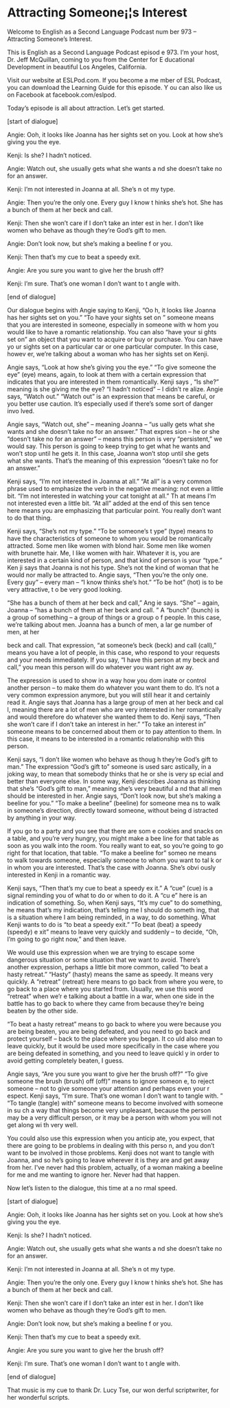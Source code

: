# Attracting Someone¡¦s Interest

Welcome to English as a Second Language Podcast num ber 973 – Attracting Someone’s Interest.

This is English as a Second Language Podcast episod e 973. I’m your host, Dr. Jeff McQuillan, coming to you from the Center for E ducational Development in beautiful Los Angeles, California.

Visit our website at ESLPod.com. If you become a me mber of ESL Podcast, you can download the Learning Guide for this episode. Y ou can also like us on Facebook at facebook.com/eslpod.

Today’s episode is all about attraction. Let’s get started.

[start of dialogue]

Angie: Ooh, it looks like Joanna has her sights set  on you. Look at how she’s giving you the eye.

Kenji: Is she? I hadn’t noticed.

Angie: Watch out, she usually gets what she wants a nd she doesn’t take no for an answer.

Kenji: I’m not interested in Joanna at all. She’s n ot my type.

Angie: Then you’re the only one. Every guy I know t hinks she’s hot. She has a bunch of them at her beck and call.

Kenji: Then she won’t care if I don’t take an inter est in her. I don’t like women who behave as though they’re God’s gift to men.

Angie: Don’t look now, but she’s making a beeline f or you.

Kenji: Then that’s my cue to beat a speedy exit.

Angie: Are you sure you want to give her the brush off?

Kenji: I’m sure. That’s one woman I don’t want to t angle with.

[end of dialogue]

 Our dialogue begins with Angie saying to Kenji, “Oo h, it looks like Joanna has her sights set on you.” “To have your sights set on ” someone means that you are interested in someone, especially in someone with w hom you would like to have a romantic relationship. You can also “have your si ghts set on” an object that you want to acquire or buy or purchase. You can have yo ur sights set on a particular car or one particular computer. In this case, howev er, we’re talking about a woman who has her sights set on Kenji.

Angie says, “Look at how she’s giving you the eye.”  “To give someone the eye” (eye) means, again, to look at them with a certain expression that indicates that you are interested in them romantically. Kenji says , “Is she?” meaning is she giving me the eye? “I hadn’t noticed” – I didn’t re alize. Angie says, “Watch out.” “Watch out” is an expression that means be careful,  or you better use caution. It’s especially used if there’s some sort of danger invo lved.

Angie says, “Watch out, she” – meaning Joanna – “us ually gets what she wants and she doesn’t take no for an answer.” That expres sion – he or she “doesn’t take no for an answer” – means this person is very “persistent,” we would say. This person is going to keep trying to get what he wants and won’t stop until he gets it. In this case, Joanna won’t stop until she gets what she wants. That’s the meaning of this expression “doesn’t take no for an answer.”

Kenji says, “I’m not interested in Joanna at all.” “At all” is a very common phrase used to emphasize the verb in the negative meaning:  not even a little bit. “I’m not interested in watching your cat tonight at all.” Th at means I’m not interested even a little bit. “At all” added at the end of this sen tence here means you are emphasizing that particular point. You really don’t  want to do that thing.

Kenji says, “She’s not my type.” “To be someone’s t ype” (type) means to have the characteristics of someone to whom you would be  romantically attracted. Some men like women with blond hair. Some men like women with brunette hair. Me, I like women with hair. Whatever it is, you are  interested in a certain kind of person, and that kind of person is your “type.” Ken ji says that Joanna is not his type. She’s not the kind of woman that he would nor mally be attracted to. Angie says, “Then you’re the only one. Every guy” – every  man – “I know thinks she’s hot.” “To be hot” (hot) is to be very attractive, t o be very good looking.

“She has a bunch of them at her beck and call,” Ang ie says. “She” – again, Joanna – “has a bunch of them at her beck and call. ” A “bunch” (bunch) is a group of something – a group of things or a group o f people. In this case, we’re talking about men. Joanna has a bunch of men, a lar ge number of men, at her

beck and call. That expression, “at someone’s beck (beck) and call (call),” means you have a lot of people, in this case, who respond  to your requests and your needs immediately. If you say, “I have this person at my beck and call,” you mean this person will do whatever you want right aw ay.

The expression is used to show in a way how you dom inate or control another person – to make them do whatever you want them to do. It’s not a very common expression anymore, but you will still hear it and certainly read it. Angie says that Joanna has a large group of men at her beck and cal l, meaning there are a lot of men who are very interested in her romantically and  would therefore do whatever she wanted them to do. Kenji says, “Then she won’t care if I don’t take an interest in her.” “To take an interest in” someone means to be concerned about them or to pay attention to them. In this case, it means to be interested in a romantic relationship with this person.

Kenji says, “I don’t like women who behave as thoug h they’re God’s gift to man.” The expression “God’s gift to” someone is used sarc astically, in a joking way, to mean that somebody thinks that he or she is very sp ecial and better than everyone else. In some way, Kenji describes Joanna as thinking that she’s “God’s gift to man,” meaning she’s very beautiful a nd that all men should be interested in her. Angie says, “Don’t look now, but  she’s making a beeline for you.” “To make a beeline” (beeline) for someone mea ns to walk in someone’s direction, directly toward someone, without being d istracted by anything in your way.

If you go to a party and you see that there are som e cookies and snacks on a table, and you’re very hungry, you might make a bee line for that table as soon as you walk into the room. You really want to eat, so you’re going to go right for that location, that table. “To make a beeline for” someo ne means to walk towards someone, especially someone to whom you want to tal k or in whom you are interested. That’s the case with Joanna. She’s obvi ously interested in Kenji in a romantic way.

Kenji says, “Then that’s my cue to beat a speedy ex it.” A “cue” (cue) is a signal reminding you of what to do or when to do it. A “cu e” here is an indication of something. So, when Kenji says, “It’s my cue” to do  something, he means that’s my indication, that’s telling me I should do someth ing, that is a situation where I am being reminded, in a way, to do something. What Kenji wants to do is “to beat a speedy exit.” “To beat (beat) a speedy (speedy) e xit” means to leave very quickly and suddenly – to decide, “Oh, I’m going to  go right now,” and then leave.

We would use this expression when we are trying to escape some dangerous situation or some situation that we want to avoid. There’s another expression, perhaps a little bit more common, called “to beat a  hasty retreat.” “Hasty” (hasty) means the same as speedy. It means very quickly. A “retreat” (retreat) here means to go back from where you were, to go back to  a place where you started from. Usually, we use this word “retreat” when we’r e talking about a battle in a war, when one side in the battle has to go back to where they came from because they’re being beaten by the other side.

“To beat a hasty retreat” means to go back to where  you were because you are being beaten, you are being defeated, and you need to go back and protect yourself – back to the place where you began. It co uld also mean to leave quickly, but it would be used more specifically in the case where you are being defeated in something, and you need to leave quickl y in order to avoid getting completely beaten, I guess.

Angie says, “Are you sure you want to give her the brush off?” “To give someone the brush (brush) off (off)” means to ignore someon e, to reject someone – not to give someone your attention and perhaps even your r espect. Kenji says, “I’m sure. That’s one woman I don’t want to tangle with. ” “To tangle (tangle) with” someone means to become involved with someone in su ch a way that things become very unpleasant, because the person may be a  very difficult person, or it may be a person with whom you will not get along wi th very well.

You could also use this expression when you anticip ate, you expect, that there are going to be problems in dealing with this perso n, and you don’t want to be involved in those problems. Kenji does not want to tangle with Joanna, and so he’s going to leave wherever it is they are and get  away from her. I’ve never had this problem, actually, of a woman making a beeline  for me and me wanting to ignore her. Never had that happen.

Now let’s listen to the dialogue, this time at a no rmal speed.

[start of dialogue]

Angie: Ooh, it looks like Joanna has her sights set  on you. Look at how she’s giving you the eye.

Kenji: Is she? I hadn’t noticed.

Angie: Watch out, she usually gets what she wants a nd she doesn’t take no for an answer.

 Kenji: I’m not interested in Joanna at all. She’s n ot my type.

Angie: Then you’re the only one. Every guy I know t hinks she’s hot. She has a bunch of them at her beck and call.

Kenji: Then she won’t care if I don’t take an inter est in her. I don’t like women who behave as though they’re God’s gift to men.

Angie: Don’t look now, but she’s making a beeline f or you.

Kenji: Then that’s my cue to beat a speedy exit.

Angie: Are you sure you want to give her the brush off?

Kenji: I’m sure. That’s one woman I don’t want to t angle with.

[end of dialogue]

That music is my cue to thank Dr. Lucy Tse, our won derful scriptwriter, for her wonderful scripts.



